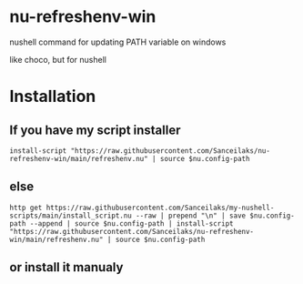 # nu-refreshenv-win
nushell command for updating PATH variable on windows

like choco, but for nushell

# Installation
## If you have my script installer
```nu
install-script "https://raw.githubusercontent.com/Sanceilaks/nu-refreshenv-win/main/refreshenv.nu" | source $nu.config-path
```
## else
```nu
http get https://raw.githubusercontent.com/Sanceilaks/my-nushell-scripts/main/install_script.nu --raw | prepend "\n" | save $nu.config-path --append | source $nu.config-path | install-script "https://raw.githubusercontent.com/Sanceilaks/nu-refreshenv-win/main/refreshenv.nu" | source $nu.config-path
```
## or install it manualy
